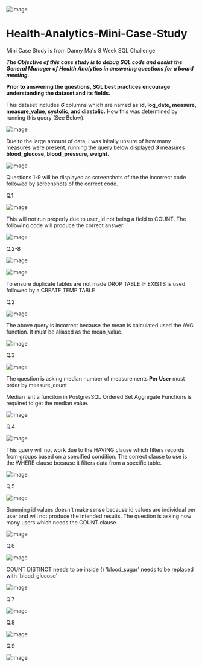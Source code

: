  ![image](https://user-images.githubusercontent.com/74512335/120242435-d903f280-c232-11eb-81f3-7fe8ef892153.png)

# Health-Analytics-Mini-Case-Study
Mini Case Study is from Danny Ma's 8 Week SQL Challenge

***The Objective of this case study is to debug SQL code and assist the General Manager of Health Analytics in answering questions for a board meeting.***

****Prior to answering the questions, SQL best practices encourage understanding the dataset and its fields.****

This dataset includes ***6*** columns which are named as **id, log_date, measure, measure_value, systolic, and diastolic.** 
How this was determined by running this query (See Below).

![image](https://user-images.githubusercontent.com/74512335/120244619-b5dc4180-c238-11eb-91fa-ddb4a6e52b78.png)

Due to the large amount of data, I was initally unsure of how many measures were present, running the query below displayed ***3*** measures **blood_glucose, blood_pressure, weight.**

![image](https://user-images.githubusercontent.com/74512335/120244560-86c5d000-c238-11eb-80d0-cae87d81026c.png)

Questions 1-9 will be displayed as screenshots of the the incorrect code followed by screenshots of the correct code.
 
 Q.1 

![image](https://user-images.githubusercontent.com/74512335/120242106-1a47d280-c232-11eb-9045-c4d39a2582bb.png)

This will not run properly due to user_id not being a field to COUNT. The following code will produce the correct answer

![image](https://user-images.githubusercontent.com/74512335/120315405-54ed5180-c2aa-11eb-8a0c-a5491221f482.png)


Q.2-8 

![image](https://user-images.githubusercontent.com/74512335/120242853-ef5e7e00-c233-11eb-94f6-c594cd501850.png)

![image](https://user-images.githubusercontent.com/74512335/120316235-320f6d00-c2ab-11eb-931d-02be774f64e4.png)

To ensure duplicate tables are not made DROP TABLE IF EXISTS is used followed by a CREATE TEMP TABLE 

Q.2

![image](https://user-images.githubusercontent.com/74512335/120244806-34d17a00-c239-11eb-9d87-80977402dee2.png)

The above query is incorrect because the mean is calculated used the AVG function. It must be aliased as the mean_value.

![image](https://user-images.githubusercontent.com/74512335/120317177-50c23380-c2ac-11eb-9104-a85d91606dc1.png)

Q.3 

![image](https://user-images.githubusercontent.com/74512335/120243644-2b92de00-c236-11eb-9658-3ffeb56337c7.png)

The question is asking median number of measurements **Per User** must order by measure_count

Median isnt a funciton in PostgresSQL Ordered Set Aggregate Functions is required to get the median value.

![image](https://user-images.githubusercontent.com/74512335/120318572-03df5c80-c2ae-11eb-8a70-bf369a10e1ed.png)

Q.4

![image](https://user-images.githubusercontent.com/74512335/120243732-639a2100-c236-11eb-9262-5a10971d3dcd.png)

This query will not work due to the HAVING clause which filters records from groups based on a specified condition. The correct clause to use is the WHERE clause because it filters data from a specific table.

![image](https://user-images.githubusercontent.com/74512335/120454445-e370da00-c361-11eb-9948-438f472d1f44.png)

Q.5

![image](https://user-images.githubusercontent.com/74512335/120243753-6e54b600-c236-11eb-802b-776e6248295c.png)

Summing id values doesn't make sense because id values are individual per user and will not produce the intended results. The question is asking how many users which needs the COUNT clause.

![image](https://user-images.githubusercontent.com/74512335/120455673-f7690b80-c362-11eb-9125-ef8516d4a983.png)

Q.6

![image](https://user-images.githubusercontent.com/74512335/120243770-77de1e00-c236-11eb-9ae6-2f3a2acfca52.png)

COUNT DISTINCT needs to be inside () 'blood_sugar' needs to be replaced with 'blood_glucose'

![image](https://user-images.githubusercontent.com/74512335/120456531-b4f3fe80-c363-11eb-9875-a72009d7b3ae.png)

Q.7

![image](https://user-images.githubusercontent.com/74512335/120243784-81678600-c236-11eb-85ba-5b352451d57e.png)

Q.8

![image](https://user-images.githubusercontent.com/74512335/120243801-8a585780-c236-11eb-8e18-5ab8ec53dd55.png)

Q.9

![image](https://user-images.githubusercontent.com/74512335/120243821-93492900-c236-11eb-9911-3c8bdfbd4ab3.png)
